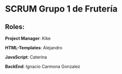 # SCRUM Grupo 1 de Frutería

## Roles:

**Project Manager**: Kike

**HTML-Templates**: Alejandro

**JavaScript**: Caterina

**BackEnd**: Ignacio Carmona Gonzalez